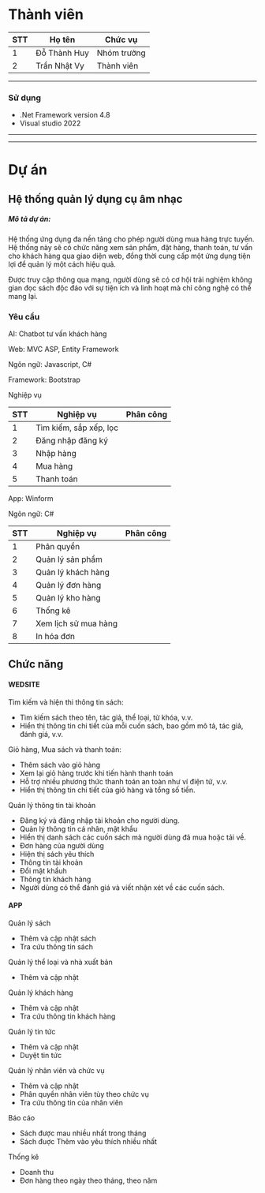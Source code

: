 # Thành viên

| STT | Họ tên | Chức vụ  |
|----------------|--------------------|--------------------|
|  1  |  Đỗ Thành Huy  |   Nhóm trưởng  |
|  2  |  Trần Nhật Vy  |   Thành viên  |
-----------------------------------------------
### Sử dụng 
 - .Net Framework version 4.8
 - Visual studio 2022
-----------------------------------------------

-----------------------------------------------
# Dự án

## Hệ thống quản lý dụng cụ âm nhạc

<h5>Mô tả dự án: </h5>
<p>Hệ thống ứng dụng đa nền tảng cho phép người dùng mua hàng trực tuyến. Hệ thống này sẽ có chức năng xem sản phẩm, đặt hàng, thanh toán, tư vấn cho khách hàng qua giao diện web, đồng thời cung cấp một ứng dụng tiện lợi để quản lý một cách hiệu quả.</p>

<p>Được truy cập thông qua mạng, người dùng sẽ có cơ hội trải nghiệm không gian đọc sách độc đáo với sự tiện ích và linh hoạt mà chỉ công nghệ có thể mang lại. </p>

### Yêu cầu 
<p>AI: Chatbot tư vấn khách hàng  </p>

<p>Web: MVC ASP, Entity Framework</p>
<p>Ngôn ngữ: Javascript, C# </p>
<p>Framework: Bootstrap</p>

<p>Nghiệp vụ</p>

| STT | Nghiệp vụ | Phân công  |
|----------------|--------------------|--------------------|
|  1  |  Tìm kiếm, sắp xếp, lọc
|  2  |  Đăng nhập đăng ký 
|  3  |  Nhập hàng
|  4  |  Mua hàng 
|  5  |  Thanh toán


<p>App: Winform </p>
<p>Ngôn ngữ: C# </p>

| STT | Nghiệp vụ | Phân công  |
|----------------|--------------------|--------------------|
|  1 |  Phân quyền
|  2 |  Quản lý sản phẩm
|  3 |  Quản lý khách hàng
|  4 |  Quản lý đơn hàng
|  5 |  Quản lý kho hàng
|  6 |  Thống kê
|  7 |  Xem lịch sử mua hàng
|  8 |  In hóa đơn


## Chức năng
#### WEDSITE
<p>Tìm kiếm và hiện thi thông tin sách:</p>
<ul>
  <li>Tìm kiếm sách theo tên, tác giả, thể loại, từ khóa, v.v.</li>
  <li>Hiển thị thông tin chi tiết của mỗi cuốn sách, bao gồm mô tả, tác giả, đánh giá, v.v.</li>
</ul>
<p>
  Giỏ hàng, Mua sách và thanh toán:
</p>
<ul>
  <li>Thêm sách vào giỏ hàng </li>
  <li>Xem lại giỏ hàng trước khi tiến hành thanh toán</li>
   <li>Hỗ trợ nhiều phương thức thanh toán an toàn như ví điện tử, v.v.</li>
	<li>Hiển thị thông tin chi tiết của giỏ hàng và tổng số tiền.</li>
</ul>
<p>
 Quản lý thông tin tài khoản 
</p>
<ul>
<li>
    Đăng ký và đăng nhập tài khoản cho người dùng.
  </li>
  <li>Quản lý thông tin cá nhân, mật khẩu</li>
  <li>Hiển thị danh sách các cuốn sách mà người dùng đã mua hoặc tải về.</li>
<li>Đơn hàng của người dùng</li>
<li>Hiện thị sách yêu thích</li>
<li>Thông tin tài khoản</li>
 <li>Đổi mật khẩuh</li>
<li>Thông tin khách hàng</li>
<li>Người dùng có thể đánh giá và viết nhận xét về các cuốn sách.</li>
</ul>

#### APP

<p>
Quản lý sách
</p>
<ul>
<li>Thêm và cập nhật sách</li>
<li>Tra cứu thông tin sách</li>
</ul>
<p>
Quản lý thể loại và nhà xuất bản
</p>
<ul>
<li>Thêm và cập nhật </li>
</ul>
<p>
Quản lý khách hàng
</p>
<ul>
<li>Thêm và cập nhật </li>
<li>Tra cứu thông tin khách hàng</li>
</ul>
<p>
Quản lý tin tức
</p>
<ul>
<li>Thêm và cập nhật </li>
<li>Duyệt tin tức </li>
</ul>
<p>
Quản lý nhân viên và chức vụ
</p>
<ul>
<li>Thêm và cập nhật </li>
<li> Phân quyền nhân viên tùy theo chức vụ</li>
<li> Tra cứu thông tin của nhân viên </li></li>
</ul>
<p>
Báo cáo
</p>
<ul>
<li>Sách được mau nhiều nhất trong tháng </li>
<li> Sách đuợc Thêm vào yêu thích nhiều nhất</li></li>
</ul>
<p>
Thống kê</p>
<ul>
<li>Doanh thu </li>
<li> Đơn hàng theo ngày theo tháng, theo năm</li></li>
</ul>
